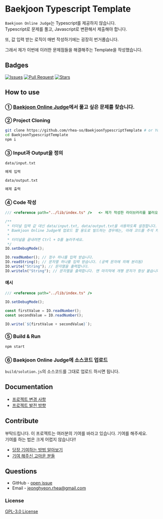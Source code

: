 # Baekjoon Typescript Template

`Baekjoon Online Judge`는 Typescript를 제공하지 않습니다.  
Typescript로 문제를 풀고, Javascript로 변환해서 제출해야 합니다.  

또, 값 입력 받는 로직이 매번 작성하기에는 굉장히 번거롭습니다.

그래서 제가 이번에 이러한 문제점들을 해결해주는 Template을 작성했습니다.

## Badges

<!-- Badges -->
[![Issues](https://img.shields.io/github/issues/rhea-so/BaekjoonTypescriptTemplate)](https://github.com/rhea-so/BaekjoonTypescriptTemplate/issues)
[![Pull Request](https://img.shields.io/github/issues-pr/rhea-so/BaekjoonTypescriptTemplate)](https://github.com/rhea-so/BaekjoonTypescriptTemplate/pulls)
[![Stars](https://img.shields.io/github/stars/rhea-so/BaekjoonTypescriptTemplate)](https://github.com/rhea-so/BaekjoonTypescriptTemplate)

## How to use

### ① [Baekjoon Online Judge](https://www.acmicpc.net/problemset)에서 풀고 싶은 문제를 찾습니다.

### ② Project Cloning

```sh
git clone https://github.com/rhea-so/BaekjoonTypescriptTemplate # or Your Forked Repository URL
cd BaekjoonTypescriptTemplate
npm i
```

### ③ Input과 Output을 정의

`data/input.txt`

```txt
예제 입력
```

`data/output.txt`

```txt
예제 출력
```

### ④ Code 작성

```typescript
/// <reference path="../lib/index.ts" />   <- 제가 작성한 라이브러리를 불러오는 코드입니다. IO 기능을 사용할 수 있습니다.

/**
 * 터미널 입력 값 대신 data/input.txt, data/output.txt을 사용하도록 설정합니다.  
 * Baekjoon Online Judge에 업로드 할 용도로 빌드하는 경우에는, 아래 코드를 주석 처리 해주셔야 합니다.
 * 
 * 터미널을 끝내려면 Ctrl + D를 눌러주세요.
 */
IO.setDebugMode();

IO.readNumber(); // 정수 하나를 입력 받습니다.
IO.readString(); // 문자열 하나를 입력 받습니다. (공백 문자에 의해 분리됨)
IO.write("String"); // 문자열을 출력합니다.
IO.writeln("String"); // 문자열을 출력합니다. 맨 마지막에 개행 문자가 항상 붙습니다.
```

#### 예시

```typescript
/// <reference path="../lib/index.ts" />

IO.setDebugMode();

const firstValue = IO.readNumber();
const secondValue = IO.readNumber();

IO.write(`${firstValue + secondValue}`);
```

### ⑤ Build & Run

```sh
npm start
```

### ⑥ Baekjoon Online Judge에 소스코드 업로드 

`build/solution.js`의 소스코드를 그대로 업로드 하시면 됩니다.

## Documentation

* [프로젝트 변경 사항](https://github.com/rhea-so/BaekjoonTypescriptTemplate/blob/main/CHANGELOG.md)
* [프로젝트 발전 방향](https://github.com/rhea-so/BaekjoonTypescriptTemplate/blob/main/ROADMAP.md)

## Contribute

부탁드립니다. 이 프로젝트는 여러분의 기여를 바라고 있습니다. 기여를 해주세요.  
기여를 하는 법은 크게 어렵지 않습니다!!

* [당장 기여하는 방법 알아보기](https://github.com/rhea-so/BaekjoonTypescriptTemplate/blob/main/CONTRIBUTING.md)
* [기여 해주신 고마운 분들](https://github.com/rhea-so/BaekjoonTypescriptTemplate/blob/main/CONTRIBUTORS.md)

## Questions

* GitHub - [open issue](https://github.com/rhea-so/BaekjoonTypescriptTemplate/issues)
* Email - [jeonghyeon.rhea@gmail.com](mailto:jeonghyeon.rhea@gmail.com?subject=[GitHub]%20Project%20Moon%20Community-Question)

### License

[GPL-3.0 License](https://github.com/rhea-so/BaekjoonTypescriptTemplate/blob/main/LICENSE)